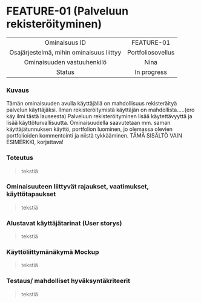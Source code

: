 # FEATURE-01 (Palveluun rekisteröityminen)  


| | |
|:-:|:-:|
| Ominaisuus ID | FEATURE-01 |
| Osajärjestelmä, mihin ominaisuus liittyy | Portfoliosovellus |
| Ominaisuuden vastuuhenkilö | Nina |
| Status | In progress |  


### Kuvaus   
Tämän ominaisuuden avulla käyttäjällä on mahdollisuus rekisteräityä palvelun käyttäjäksi. Ilman rekisteröitymistä käyttäjän on mahdollista.....(ero käy ilmi tästä lauseesta) Palveluun rekisteröityminen lisää käytettävyyttä ja lisää käyttöturvallisuutta. Ominaisuudella saavutetaan mm. saman käyttäjätunnuksen käyttö, portfolion luominen, jo olemassa olevien portfolioiden kommentointi ja niistä tykkääminen. TÄMÄ SISÄLTÖ VAIN ESIMERKKI, korjattava!
### Toteutus  
> tekstiä
### Ominaisuuteen liittyvät rajaukset, vaatimukset, käyttötapaukset  
> tekstiä
### Alustavat käyttäjätarinat (User storys)  
> tekstiä
### Käyttöliittymänäkymä Mockup  
> tekstiä
### Testaus/ mahdolliset hyväksyntäkriteerit
> tekstiä

